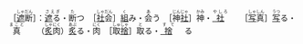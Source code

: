 ［<ruby><ins>遮</ins>断<rt>しゃだん</rt></ruby>］：<ruby><ins>遮</ins>る<rt>さえぎ　</rt></ruby>・<ruby>断<rt>た</rt>つ</ruby>　［<ruby><ins>社</ins>会<rt>しゃだん</rt></ruby>］<ruby><ins>組</ins><rt>く</rt>み</ruby>・<ruby>会<rt>あ</rt>う</ruby>　［<ruby>神<ins>社</ins><rt>じんじゃ</rt></ruby>］<ruby>神<rt>かみ</rt></ruby>・<ruby><ins>社</ins>　<rt>やしろ　</rt></ruby>　［<ruby><ins>写</ins>真<rt>しゃしん</rt></ruby>］<ruby><ins>写</ins><rt>うつ</rt>る</ruby>・<ruby>真　<rt>まこと　</rt></ruby>　（<ruby><ins>炙</ins>肉<rt>しゃにく</rt></ruby>）<ruby><ins>炙</ins><rt>あぶ</rt>る</ruby>・<ruby>肉<rt>にく</rt></ruby>　［<ruby>取<ins>捨</ins><rt>しゅしゃ</rt></ruby>］<ruby>取<rt>と</rt>る</ruby>・<ruby><ins>捨</ins>　<rt>すて</rt>る</ruby>
